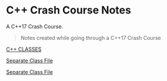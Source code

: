 # C++ Crash Course Notes
A C++17 Crash Course.
> Notes created while going through a C++17 Crash Course 

[C++ CLASSES](Classes.md)

[Separate Class File](SeparateClassFile.md)

[Separate Class File](SeparateInterfaceFromImpementation.md)
